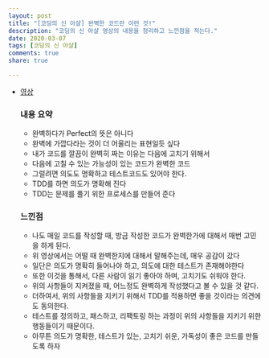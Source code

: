 ```yaml
---
layout: post
title: "[코딩의 신 아샬] 완벽한 코드란 이런 것!"
description: "코딩의 신 아샬 영상의 내용을 정리하고 느낀점을 적는다."
date: 2020-03-07
tags: [코딩의 신 아샬]
comments: true
share: true

---
```




-   [영상](https://www.youtube.com/watch?v=WftoWFhcCwg&list=PLbdtsbZUwdeRVk-F-TgBYlvBzXfjIQO3o&index=56)

    

    ### 내용 요약

    - 완벽하다가 Perfect의 뜻은 아니다
    - 완벽에 가깝다라는 것이 더 어울리는 표현일듯 싶다
    - 내가 코드를 깔끔이 완벽히 짜는 이유는 다음에 고치기 위해서
    - 다음에 고칠 수 있는 가능성이 있는 코드가 완벽한 코드
    - 그럴려면 의도도 명확하고 테스트코드도 있어야 한다.
    - TDD를 하면 의도가 명확해 진다
    - TDD는 문제를 풀기 위한 프로세스를 만들어 준다
    
    ### 느낀점
    
    - 나도 매일 코드를 작성할 때, 방금 작성한 코드가 완벽한가에 대해서 매번 고민을 하게 된다.
    - 위 영상에서는 어떨 때 완벽한지에 대해서 말해주는데, 매우 공감이 갔다
    - 일단은 의도가 명확히 들어나야 하고, 의도에 대한 테스트가 존재해야한다
    - 또한 이것을 통해서, 다른 사람이 읽기 좋아야 하며, 고치기도 쉬워야 한다.
    - 위의 사항들이 지켜졌을 때, 어느정도 완벽하게 작성했다고 볼 수 있을 것 같다.
    - 더하여서, 위의 사항들을 지키기 위해서 TDD를 적용하면 좋을 것이라는 의견에도 동의한다.
    - 테스트를 정의하고, 패스하고, 리팩토링 하는 과정이 위의 사항들을 지키기 위한 행동들이기 때문이다.
    - 아무튼 의도가 명확한, 테스트가 있는, 고치기 쉬운, 가독성이 좋은 코드를 만들도록 하자
